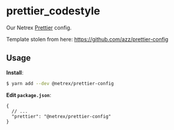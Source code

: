 # prettier_codestyle

Our Netrex [Prettier](https://prettier.io) config.

Template stolen from here: https://github.com/azz/prettier-config

## Usage

**Install**:

```bash
$ yarn add --dev @netrex/prettier-config
```

**Edit `package.json`**:

```jsonc
{
  // ...
  "prettier": "@netrex/prettier-config"
}
```
